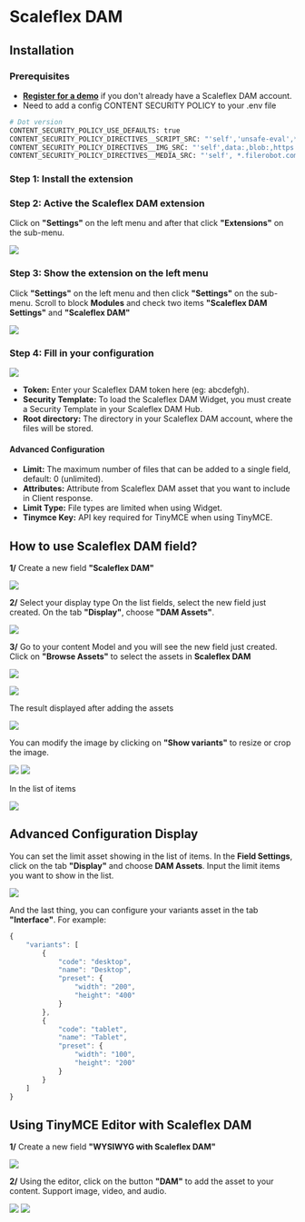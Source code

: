 # Scaleflex DAM
## Installation
### Prerequisites
* [**Register for a demo**](https://www.scaleflex.com/request-a-demo) if you don't already have a Scaleflex DAM account.
* Need to add a config CONTENT SECURITY POLICY to your .env file
```dockerfile
# Dot version
CONTENT_SECURITY_POLICY_USE_DEFAULTS: true
CONTENT_SECURITY_POLICY_DIRECTIVES__SCRIPT_SRC: "'self','unsafe-eval',*.scaleflex.com,cdn.tiny.cloud"
CONTENT_SECURITY_POLICY_DIRECTIVES__IMG_SRC: "'self',data:,blob:,https://raw.githubusercontent.com,https://avatars.githubusercontent.com,*.filerobot.com,*.tinymce.com"
CONTENT_SECURITY_POLICY_DIRECTIVES__MEDIA_SRC: "'self', *.filerobot.com"
```
### Step 1: Install the extension
### Step 2: Active the Scaleflex DAM extension
Click on **"Settings"** on the left menu and after that click **"Extensions"** on the sub-menu.

![](https://raw.githubusercontent.com/scaleflex/directus-extension-scaleflex-dam/master/docs/1.png)

### Step 3: Show the extension on the left menu
Click **"Settings"** on the left menu and then click **"Settings"** on the sub-menu.
Scroll to block **Modules** and check two items **"Scaleflex DAM Settings"** and **"Scaleflex DAM"**

![](https://raw.githubusercontent.com/scaleflex/directus-extension-scaleflex-dam/master/docs/2.png)

### Step 4: Fill in your configuration

![](https://raw.githubusercontent.com/scaleflex/directus-extension-scaleflex-dam/master/docs/3.webp)

* **Token:** Enter your Scaleflex DAM token here (eg: abcdefgh).
* **Security Template:** To load the Scaleflex DAM Widget, you must create a Security Template in your Scaleflex DAM Hub.
* **Root directory:**  The directory in your Scaleflex DAM account, where the files will be stored.

#### Advanced Configuration
* **Limit:** The maximum number of files that can be added to a single field, default: 0 (unlimited).
* **Attributes:** Attribute from Scaleflex DAM asset that you want to include in Client response.
* **Limit Type:** File types are limited when using Widget.
* **Tinymce Key:** API key required for TinyMCE when using TinyMCE.

## How to use Scaleflex DAM field?
**1/** Create a new field **"Scaleflex DAM"**

![](https://raw.githubusercontent.com/scaleflex/directus-extension-scaleflex-dam/master/docs/4.png)

**2/** Select your display type
On the list fields, select the new field just created. On the tab **"Display"**, choose **"DAM Assets"**.

![](https://raw.githubusercontent.com/scaleflex/directus-extension-scaleflex-dam/master/docs/5.png)

**3/** Go to your content Model and you will see the new field just created. Click on **"Browse Assets"** to select the assets in **Scaleflex DAM**

![](https://raw.githubusercontent.com/scaleflex/directus-extension-scaleflex-dam/master/docs/6.png)

![](https://raw.githubusercontent.com/scaleflex/directus-extension-scaleflex-dam/master/docs/7.png)

The result displayed after adding the assets

![](https://raw.githubusercontent.com/scaleflex/directus-extension-scaleflex-dam/master/docs/8.png)

You can modify the image by clicking on **"Show variants"** to resize or crop the image.

![](https://raw.githubusercontent.com/scaleflex/directus-extension-scaleflex-dam/master/docs/9.webp) ![](https://raw.githubusercontent.com/scaleflex/directus-extension-scaleflex-dam/master/docs/10.webp)

In the list of items

![](https://raw.githubusercontent.com/scaleflex/directus-extension-scaleflex-dam/master/docs/11.png)

## Advanced Configuration Display
You can set the limit asset showing in the list of items.
In the **Field Settings**, click on the tab **"Display"** and choose **DAM Assets**. Input the limit items you want to show in the list.

![](https://raw.githubusercontent.com/scaleflex/directus-extension-scaleflex-dam/master/docs/12.png)

And the last thing, you can configure your variants asset in the tab **"Interface"**. For example:

```javascript
{
    "variants": [
        {
            "code": "desktop",
            "name": "Desktop",
            "preset": {
                "width": "200",
                "height": "400"
            }
        },
        {
            "code": "tablet",
            "name": "Tablet",
            "preset": {
                "width": "100",
                "height": "200"
            }
        }
    ]
}
```

## Using TinyMCE Editor with Scaleflex DAM
**1/** Create a new field **"WYSIWYG with Scaleflex DAM"**

![](https://raw.githubusercontent.com/scaleflex/directus-extension-scaleflex-dam/master/docs/13.png)

**2/** Using the editor, click on the button **"DAM"** to add the asset to your content.
Support image, video, and audio.

![](https://raw.githubusercontent.com/scaleflex/directus-extension-scaleflex-dam/master/docs/14.webp)
![](https://raw.githubusercontent.com/scaleflex/directus-extension-scaleflex-dam/master/docs/15.webp)
